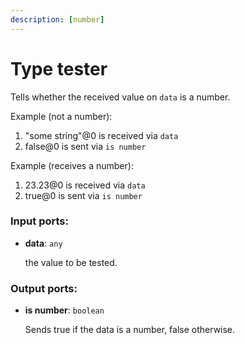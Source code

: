```yaml
---
description: [number]
---
```


# Type tester

Tells whether the received value on `data` is a number.

Example (not a number):

1. "some string"@0 is received via `data`
2. false@0 is sent via `is number`

Example (receives a number):

1. 23.23@0 is received via `data`
2. true@0 is sent via `is number`

### Input ports:

* __data__: `any`

    the value to be tested.

### Output ports:

* __is number__: `boolean`

    Sends true if the data is a number, false otherwise.

